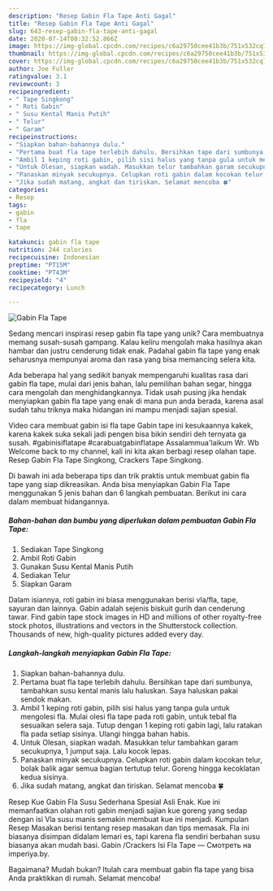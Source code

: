 ```yaml
---
description: "Resep Gabin Fla Tape Anti Gagal"
title: "Resep Gabin Fla Tape Anti Gagal"
slug: 643-resep-gabin-fla-tape-anti-gagal
date: 2020-07-14T08:32:52.866Z
image: https://img-global.cpcdn.com/recipes/c6a29750cee41b3b/751x532cq70/gabin-fla-tape-foto-resep-utama.jpg
thumbnail: https://img-global.cpcdn.com/recipes/c6a29750cee41b3b/751x532cq70/gabin-fla-tape-foto-resep-utama.jpg
cover: https://img-global.cpcdn.com/recipes/c6a29750cee41b3b/751x532cq70/gabin-fla-tape-foto-resep-utama.jpg
author: Joe Fuller
ratingvalue: 3.1
reviewcount: 3
recipeingredient:
- " Tape Singkong"
- " Roti Gabin"
- " Susu Kental Manis Putih"
- " Telur"
- " Garam"
recipeinstructions:
- "Siapkan bahan-bahannya dulu."
- "Pertama buat fla tape terlebih dahulu. Bersihkan tape dari sumbunya, tambahkan susu kental manis lalu haluskan. Saya haluskan pakai sendok makan."
- "Ambil 1 keping roti gabin, pilih sisi halus yang tanpa gula untuk mengolesi fla. Mulai olesi fla tape pada roti gabin, untuk tebal fla sesuaikan selera saja. Tutup dengan 1 keping roti gabin lagi, lalu ratakan fla pada setiap sisinya. Ulangi hingga bahan habis."
- "Untuk Olesan, siapkan wadah. Masukkan telur tambahkan garam secukupnya, 1 jumput saja. Lalu kocok lepas."
- "Panaskan minyak secukupnya. Celupkan roti gabin dalam kocokan telur, bolak balik agar semua bagian tertutup telur. Goreng hingga kecoklatan kedua sisinya."
- "Jika sudah matang, angkat dan tiriskan. Selamat mencoba 🍀"
categories:
- Resep
tags:
- gabin
- fla
- tape

katakunci: gabin fla tape 
nutrition: 244 calories
recipecuisine: Indonesian
preptime: "PT15M"
cooktime: "PT43M"
recipeyield: "4"
recipecategory: Lunch

---
```



![Gabin Fla Tape](https://img-global.cpcdn.com/recipes/c6a29750cee41b3b/751x532cq70/gabin-fla-tape-foto-resep-utama.jpg)

Sedang mencari inspirasi resep gabin fla tape yang unik? Cara membuatnya memang susah-susah gampang. Kalau keliru mengolah maka hasilnya akan hambar dan justru cenderung tidak enak. Padahal gabin fla tape yang enak seharusnya mempunyai aroma dan rasa yang bisa memancing selera kita.

Ada beberapa hal yang sedikit banyak mempengaruhi kualitas rasa dari gabin fla tape, mulai dari jenis bahan, lalu pemilihan bahan segar, hingga cara mengolah dan menghidangkannya. Tidak usah pusing jika hendak menyiapkan gabin fla tape yang enak di mana pun anda berada, karena asal sudah tahu triknya maka hidangan ini mampu menjadi sajian spesial.

Video cara membuat gabin isi fla tape Gabin tape ini kesukaannya kakek, karena kakek suka sekali jadi pengen bisa bikin sendiri deh ternyata ga susah. #gabinisiflatape #carabuatgabinflatape Assalammua&#39;laikum Wr. Wb Welcome back to my channel, kali ini kita akan berbagi resep olahan tape. Resep Gabin Fla Tape Singkong, Crackers Tape Singkong.


Di bawah ini ada beberapa tips dan trik praktis untuk membuat gabin fla tape yang siap dikreasikan. Anda bisa menyiapkan Gabin Fla Tape menggunakan 5 jenis bahan dan 6 langkah pembuatan. Berikut ini cara dalam membuat hidangannya.

<!--inarticleads1-->

##### Bahan-bahan dan bumbu yang diperlukan dalam pembuatan Gabin Fla Tape:

1. Sediakan  Tape Singkong
1. Ambil  Roti Gabin
1. Gunakan  Susu Kental Manis Putih
1. Sediakan  Telur
1. Siapkan  Garam


Dalam isiannya, roti gabin ini biasa menggunakan berisi vla/fla, tape, sayuran dan lainnya. Gabin adalah sejenis biskuit gurih dan cenderung tawar. Find gabin tape stock images in HD and millions of other royalty-free stock photos, illustrations and vectors in the Shutterstock collection. Thousands of new, high-quality pictures added every day. 

<!--inarticleads2-->

##### Langkah-langkah menyiapkan Gabin Fla Tape:

1. Siapkan bahan-bahannya dulu.
1. Pertama buat fla tape terlebih dahulu. Bersihkan tape dari sumbunya, tambahkan susu kental manis lalu haluskan. Saya haluskan pakai sendok makan.
1. Ambil 1 keping roti gabin, pilih sisi halus yang tanpa gula untuk mengolesi fla. Mulai olesi fla tape pada roti gabin, untuk tebal fla sesuaikan selera saja. Tutup dengan 1 keping roti gabin lagi, lalu ratakan fla pada setiap sisinya. Ulangi hingga bahan habis.
1. Untuk Olesan, siapkan wadah. Masukkan telur tambahkan garam secukupnya, 1 jumput saja. Lalu kocok lepas.
1. Panaskan minyak secukupnya. Celupkan roti gabin dalam kocokan telur, bolak balik agar semua bagian tertutup telur. Goreng hingga kecoklatan kedua sisinya.
1. Jika sudah matang, angkat dan tiriskan. Selamat mencoba 🍀


Resep Kue Gabin Fla Susu Sederhana Spesial Asli Enak. Kue ini memanfaatkan olahan roti gabin menjadi sajian kue goreng yang sedap dengan isi Vla susu manis semakin membuat kue ini menjadi. Kumpulan Resep Masakan berisi tentang resep masakan dan tips memasak. Fla ini biasanya disimpan didalam lemari es, tapi karena fla sendiri berbahan susu biasanya akan mudah basi. Gabin /Crackers Isi Fla Tape — Смотреть на imperiya.by. 

Bagaimana? Mudah bukan? Itulah cara membuat gabin fla tape yang bisa Anda praktikkan di rumah. Selamat mencoba!
